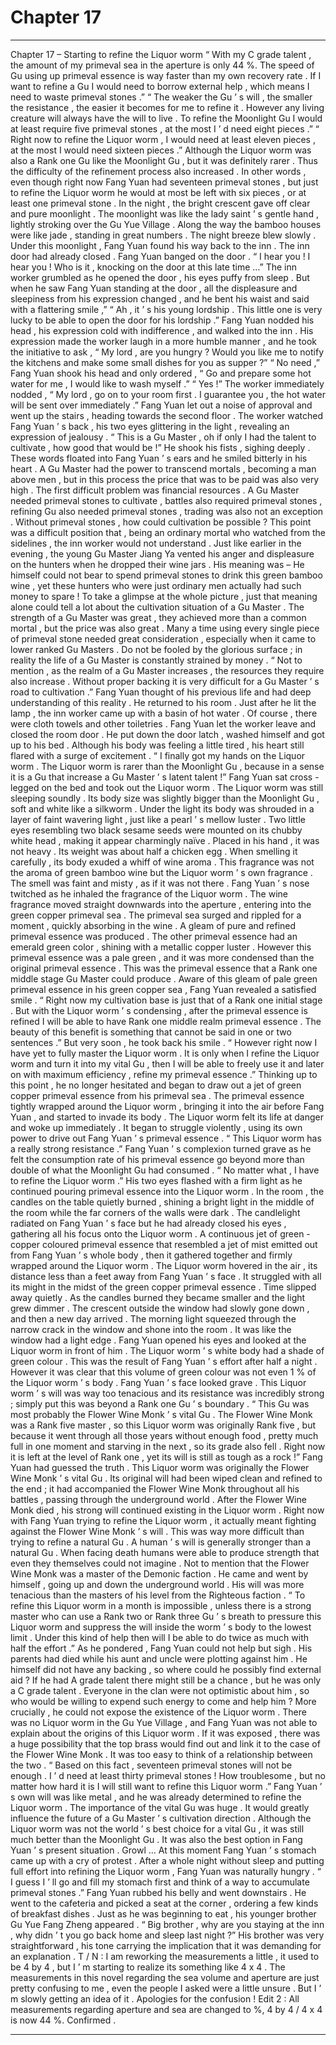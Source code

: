 
# Chapter 17


---

Chapter 17 – Starting to refine the Liquor worm
“ With my C grade talent , the amount of my primeval sea in the aperture is only 44 %. The speed of
Gu
using up primeval essence is way faster than my own recovery rate . If I want to refine a
Gu
I would need to borrow external help , which means I need to waste primeval stones .”
“ The weaker the
Gu
’ s will , the smaller the resistance , the easier it becomes for me to refine it . However any living creature will always have the will to live . To refine the Moonlight
Gu
I would at least require five primeval stones , at the most I ’ d need eight pieces .”
“ Right now to refine the Liquor worm , I would need at least eleven pieces , at the most I would need sixteen pieces .” Although the Liquor worm was also a Rank one
Gu
like the Moonlight
Gu
, but it was definitely rarer . Thus the difficulty of the refinement process also increased .
In other words , even though right now Fang Yuan had seventeen primeval stones , but just to refine the Liquor worm he would at most be left with six pieces , or at least one primeval stone .
In the night , the bright crescent gave off clear and pure moonlight . The moonlight was like the lady saint ’ s gentle hand , lightly stroking over the Gu Yue Village . Along the way the bamboo houses were like jade , standing in great numbers . The night breeze blew slowly .
Under this moonlight , Fang Yuan found his way back to the inn . The inn door had already closed . Fang Yuan banged on the door .
“ I hear you ! I hear you ! Who is it , knocking on the door at this late time …” The inn worker grumbled as he opened the door , his eyes puffy from sleep .
But when he saw Fang Yuan standing at the door , all the displeasure and sleepiness from his expression changed , and he bent his waist and said with a flattering smile ,” “ Ah , it ’ s his young lordship . This little one is very lucky to be able to open the door for his lordship .”
Fang Yuan nodded his head , his expression cold with indifference , and walked into the inn .
His expression made the worker laugh in a more humble manner , and he took the initiative to ask , “ My lord , are you hungry ? Would you like me to notify the kitchens and make some small dishes for you as supper ?”
“ No need ,” Fang Yuan shook his head and only ordered , “ Go and prepare some hot water for me , I would like to wash myself .”
“ Yes !” The worker immediately nodded , “ My lord , go on to your room first . I guarantee you , the hot water will be sent over immediately .”
Fang Yuan let out a noise of approval and went up the stairs , heading towards the second floor . The worker watched Fang Yuan ’ s back , his two eyes glittering in the light , revealing an expression of jealousy .
“ This is a
Gu
Master , oh if only I had the talent to cultivate , how good that would be !” He shook his fists , sighing deeply . These words floated into Fang Yuan ’ s ears and he smiled bitterly in his heart .
A
Gu
Master had the power to transcend mortals , becoming a man above men , but in this process the price that was to be paid was also very high .
The first difficult problem was financial resources . A
Gu
Master needed primeval stones to cultivate , battles also required primeval stones , refining
Gu
also needed primeval stones , trading was also not an exception .
Without primeval stones , how could cultivation be possible ?
This point was a difficult position that , being an ordinary mortal who watched from the sidelines , the inn worker would not understand .
Just like earlier in the evening , the young
Gu
Master Jiang Ya vented his anger and displeasure on the hunters when he dropped their wine jars . His meaning was – He himself could not bear to spend primeval stones to drink this green bamboo wine , yet these hunters who were just ordinary men actually had such money to spare !
To take a glimpse at the whole picture , just that meaning alone could tell a lot about the cultivation situation of a
Gu
Master . The strength of a
Gu
Master was great , they achieved more than a common mortal , but the price was also great . Many a time using every single piece of primeval stone needed great consideration , especially when it came to lower ranked
Gu
Masters . Do not be fooled by the glorious surface ; in reality the life of a
Gu
Master is constantly strained by money .
“ Not to mention , as the realm of a
Gu
Master increases , the resources they require also increase . Without proper backing it is very difficult for a
Gu
Master ’ s road to cultivation .” Fang Yuan thought of his previous life and had deep understanding of this reality .
He returned to his room . Just after he lit the lamp , the inn worker came up with a basin of hot water . Of course , there were cloth towels and other toiletries .
Fang Yuan let the worker leave and closed the room door . He put down the door latch , washed himself and got up to his bed .
Although his body was feeling a little tired , his heart still flared with a surge of excitement . “ I finally got my hands on the Liquor worm . The Liquor worm is rarer than the Moonlight
Gu
, because in a sense it is a
Gu
that increase a
Gu
Master ’ s latent talent !”
Fang Yuan sat cross - legged on the bed and took out the Liquor worm . The Liquor worm was still sleeping soundly . Its body size was slightly bigger than the Moonlight
Gu
, soft and white like a silkworm .
Under the light its body was shrouded in a layer of faint wavering light , just like a pearl ’ s mellow luster . Two little eyes resembling two black sesame seeds were mounted on its chubby white head , making it appear charmingly naïve .
Placed in his hand , it was not heavy . Its weight was about half a chicken egg . When smelling it carefully , its body exuded a whiff of wine aroma . This fragrance was not the aroma of green bamboo wine but the Liquor worm ’ s own fragrance . The smell was faint and misty , as if it was not there . Fang Yuan ’ s nose twitched as he inhaled the fragrance of the Liquor worm .
The wine fragrance moved straight downwards into the aperture , entering into the green copper primeval sea . The primeval sea surged and rippled for a moment , quickly absorbing in the wine . A gleam of pure and refined primeval essence was produced .
The other primeval essence had an emerald green color , shining with a metallic copper luster . However this primeval essence was a pale green , and it was more condensed than the original primeval essence . This was the primeval essence that a Rank one middle stage
Gu
Master could produce .
Aware of this gleam of pale green primeval essence in his green copper sea , Fang Yuan revealed a satisfied smile . “ Right now my cultivation base is just that of a Rank one initial stage . But with the Liquor worm ’ s condensing , after the primeval essence is refined I will be able to have Rank one middle realm primeval essence . The beauty of this benefit is something that cannot be said in one or two sentences .”
But very soon , he took back his smile . “ However right now I have yet to fully master the Liquor worm . It is only when I refine the Liquor worm and turn it into my vital
Gu
, then I will be able to freely use it and later on with maximum efficiency , refine my primeval essence .”
Thinking up to this point , he no longer hesitated and began to draw out a jet of green copper primeval essence from his primeval sea . The primeval essence tightly wrapped around the Liquor worm , bringing it into the air before Fang Yuan , and started to invade its body .
The Liquor worm felt its life at danger and woke up immediately . It began to struggle violently , using its own power to drive out Fang Yuan ’ s primeval essence .
“ This Liquor worm has a really strong resistance .” Fang Yuan ’ s complexion turned grave as he felt the consumption rate of his primeval essence go beyond more than double of what the Moonlight
Gu
had consumed .
“ No matter what , I have to refine the Liquor worm .” His two eyes flashed with a firm light as he continued pouring primeval essence into the Liquor worm .
In the room , the candles on the table quietly burned , shining a bright light in the middle of the room while the far corners of the walls were dark . The candlelight radiated on Fang Yuan ’ s face but he had already closed his eyes , gathering all his focus onto the Liquor worm .
A continuous jet of green - copper coloured primeval essence that resembled a jet of mist emitted out from Fang Yuan ’ s whole body , then it gathered together and firmly wrapped around the Liquor worm . The Liquor worm hovered in the air , its distance less than a feet away from Fang Yuan ’ s face . It struggled with all its might in the midst of the green copper primeval essence .
Time slipped away quietly .
As the candles burned they became smaller and the light grew dimmer . The crescent outside the window had slowly gone down , and then a new day arrived .
The morning light squeezed through the narrow crack in the window and shone into the room . It was like the window had a light edge .
Fang Yuan opened his eyes and looked at the Liquor worm in front of him . The Liquor worm ’ s white body had a shade of green colour . This was the result of Fang Yuan ’ s effort after half a night . However it was clear that this volume of green colour was not even 1 % of the Liquor worm ’ s body .
Fang Yuan ’ s face looked grave . This Liquor worm ’ s will was way too tenacious and its resistance was incredibly strong ; simply put this was beyond a Rank one
Gu
’ s boundary .
“ This
Gu
was most probably the Flower Wine Monk ’ s vital
Gu
. The Flower Wine Monk was a Rank five master , so this Liquor worm was originally Rank five , but because it went through all those years without enough food , pretty much full in one moment and starving in the next , so its grade also fell . Right now it is left at the level of Rank one , yet its will is still as tough as a rock !”
Fang Yuan had guessed the truth .
This Liquor worm was originally the Flower Wine Monk ’ s vital
Gu
. Its original will had been wiped clean and refined to the end ; it had accompanied the Flower Wine Monk throughout all his battles , passing through the underground world .
After the Flower Wine Monk died , his strong will continued existing in the Liquor worm . Right now with Fang Yuan trying to refine the Liquor worm , it actually meant fighting against the Flower Wine Monk ’ s will .
This was way more difficult than trying to refine a natural
Gu
.
A human ’ s will is generally stronger than a natural
Gu
. When facing death humans were able to produce strength that even they themselves could not imagine . Not to mention that the Flower Wine Monk was a master of the Demonic faction . He came and went by himself , going up and down the underground world . His will was more tenacious than the masters of his level from the Righteous faction .
“ To refine this Liquor worm in a month is impossible , unless there is a strong master who can use a Rank two or Rank three
Gu
’ s breath to pressure this Liquor worm and suppress the will inside the worm ’ s body to the lowest limit . Under this kind of help then will I be able to do twice as much with half the effort .” As he pondered , Fang Yuan could not help but sigh .
His parents had died while his aunt and uncle were plotting against him . He himself did not have any backing , so where could he possibly find external aid ?
If he had A grade talent there might still be a chance , but he was only a C grade talent . Everyone in the clan were not optimistic about him , so who would be willing to expend such energy to come and help him ?
More crucially , he could not expose the existence of the Liquor worm .
There was no Liquor worm in the Gu Yue Village , and Fang Yuan was not able to explain about the origins of this Liquor worm . If it was exposed , there was a huge possibility that the top brass would find out and link it to the case of the Flower Wine Monk . It was too easy to think of a relationship between the two .
“ Based on this fact , seventeen primeval stones will not be enough . I ’ d need at least thirty primeval stones ! How troublesome , but no matter how hard it is I will still want to refine this Liquor worm .” Fang Yuan ’ s own will was like metal , and he was already determined to refine the Liquor worm .
The importance of the vital
Gu
was huge . It would greatly influence the future of a
Gu
Master ’ s cultivation direction . Although the Liquor worm was not the world ’ s best choice for a vital
Gu
, it was still much better than the Moonlight
Gu
. It was also the best option in Fang Yuan ’ s present situation .
Growl …
At this moment Fang Yuan ’ s stomach came up with a cry of protest .
After a whole night without sleep and putting full effort into refining the Liquor worm , Fang Yuan was naturally hungry .
“ I guess I ’ ll go and fill my stomach first and think of a way to accumulate primeval stones .” Fang Yuan rubbed his belly and went downstairs . He went to the cafeteria and picked a seat at the corner , ordering a few kinds of breakfast dishes .
Just as he was beginning to eat , his younger brother Gu Yue Fang Zheng appeared .
“ Big brother , why are you staying at the inn , why didn ’ t you go back home and sleep last night ?” His brother was very straightforward , his tone carrying the implication that it was demanding for an explanation .
T / N : I am reworking the measurements a little , it used to be 4 by 4 , but I ’ m starting to realize its something like 4 x 4 . The measurements in this novel regarding the sea volume and aperture are just pretty confusing to me , even the people I asked were a little unsure . But I ’ m slowly getting an idea of it .
Apologies for the confusion !
Edit 2 : All measurements regarding aperture and sea are changed to %, 4 by 4 / 4 x 4 is now 44 %. Confirmed .

---

